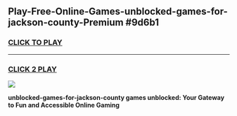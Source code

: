 
## Play-Free-Online-Games-unblocked-games-for-jackson-county-Premium #9d6b1
<h3>
<a href="https://premium.freeplayer.one?title=unblocked-games-for-jackson-county&ref=8M">CLICK TO PLAY</a></h3>
<hr>

<h3>
<a href="https://premium.freeplayer.one?title=unblocked-games-for-jackson-county&ref=8M">CLICK 2 PLAY</a>
  
</h3>

<a href="https://premium.freeplayer.one?title=unblocked-games-for-jackson-county&ref=8M"><img src="https://clearcache.store/games.png"></a>


**unblocked-games-for-jackson-county games unblocked: Your Gateway to Fun and Accessible Online Gaming**
